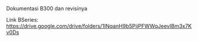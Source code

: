 Dokumentasi B300 dan revisinya

Link BSeries:
https://drive.google.com/drive/folders/1INqanH9b5PijPFWWqJeevIBm3x7Kv0Ds
